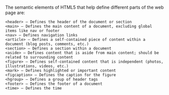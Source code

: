 The semantic elements of HTML5 that help define different parts of the web page are:

    <header> – Defines the header of the document or section
    <main> – Defines the main content of a document, excluding global items like nav or footer
    <nav> – Defines navigation links
    <article> – Defines a self-contained piece of content within a document (blog posts, comments, etc.)
    <section> – Defines a section within a document
    <aside> – Defines content that is aside from main content; should be related to surrounding content
    <figure> – Defines self-contained content that is independent (photos, illustrations, videos, etc.)
    <mark> – Defines highlighted or important content
    <figcaption> – Defines the caption for the figure
    <hgroup> – Defines a group of header tags
    <footer> – Defines the footer of a document
    <time> – Defines the time
